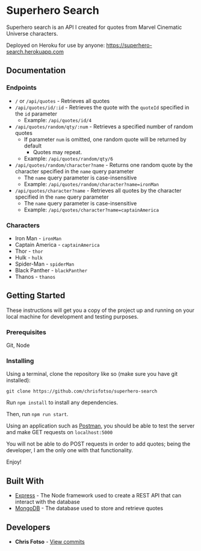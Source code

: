 # Superhero Search

Superhero search is an API I created for quotes from Marvel Cinematic Universe characters.

Deployed on Heroku for use by anyone: https://superhero-search.herokuapp.com

## Documentation

### Endpoints

* `/` or `/api/quotes` - Retrieves all quotes
* `/api/quotes/id/:id` - Retrieves the quote with the `quoteId` specified in the `id` parameter
    * Example: `/api/quotes/id/4`
* `/api/quotes/random/qty/:num` - Retrieves a specified number of random quotes
    * If parameter `num` is omitted, one random quote will be returned by default
        * Quotes may repeat.
    * Example: `/api/quotes/random/qty/6`
* `/api/quotes/random/character?name` - Returns one random quote by the character specified in the `name` query parameter
    * The `name` query parameter is case-insensitive
    * Example: `/api/quotes/random/character?name=ironMan`
* `/api/quotes/character?name` - Retrieves all quotes by the character specified in the `name` query parameter
    * The `name` query parameter is case-insensitive
    * Example: `/api/quotes/character?name=captainAmerica`

### Characters

* Iron Man - `ironMan`
* Captain America - `captainAmerica`
* Thor - `thor`
* Hulk - `hulk`
* Spider-Man - `spiderMan`
* Black Panther - `blackPanther`
* Thanos - `thanos`

## Getting Started

These instructions will get you a copy of the project up and running on your local machine for development and testing purposes.

### Prerequisites

Git, Node

### Installing

Using a terminal, clone the repository like so (make sure you have git installed):
```
git clone https://github.com/chrisfotso/superhero-search
```

Run `npm install` to install any dependencies.

Then, run `npm run start`.

Using an application such as [Postman](https://www.getpostman.com/), you should be able to test the server and make GET requests on `localhost:5000`

You will not be able to do POST requests in order to add quotes; being the developer, I am the only one with that functionality.

Enjoy!
## Built With

* [Express](https://expressjs.com/) - The Node framework used to create a REST API that can interact with the database
* [MongoDB](https://www.mongodb.com/) - The database used to store and retrieve quotes

## Developers

* **Chris Fotso** - [View commits](https://github.com/chrisfotso/superhero-search/commits?author=chrisfotso)
